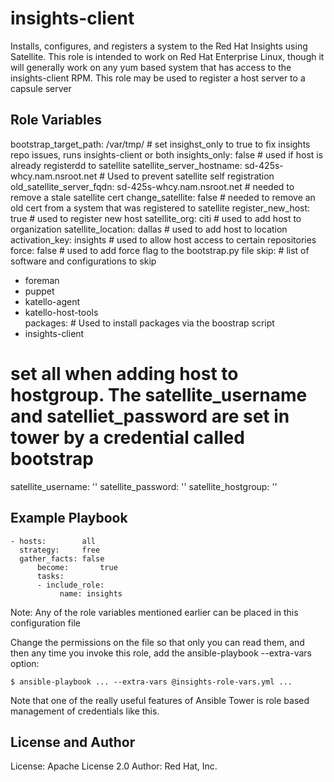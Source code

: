 insights-client
========

Installs, configures, and registers a system to the Red Hat Insights using Satellite.  This role is intended to work on Red Hat Enterprise Linux, though it will generally work on any yum based system that has access to the insights-client RPM. This role may be used to register a host server to a capsule server


Role Variables
--------------

  bootstrap_target_path: /var/tmp/                       # set insighst_only to true to fix insights repo issues, runs insights-client or both
  insights_only: false                                   # used if host is already registerdd to satellite
  satellite_server_hostname: sd-425s-whcy.nam.nsroot.net # Used to prevent satellite self registration
  old_satellite_server_fqdn: sd-425s-whcy.nam.nsroot.net # needed to remove a stale satellite cert
  change_satellite: false                                # needed to remove an old cert from a system that was registered to satellite
  register_new_host: true                                # used to register new host
  satellite_org: citi                                    # used to add host to organization
  satellite_location: dallas                             # used to add host to location
  activation_key: insights                               # used to allow host access to certain repositories
  force: false                                           # used to add force flag to the bootstrap.py file
  skip:                                                  # list of software and configurations to skip
  - foreman
  - puppet
  - katello-agent
  - katello-host-tools  
packages:                                                # Used to install packages via the boostrap script
- insights-client 

# set all when adding host to hostgroup. The satellite_username and satelliet_password are set in tower by a credential called bootstrap
satellite_username:  ''
satellite_password:  ''
satellite_hostgroup: ''


Example Playbook
----------------

	- hosts:        all
	  strategy:     free
	  gather_facts: false
          become:       true
          tasks:
          - include_role:
               name: insights


Note: Any of the role variables mentioned earlier can be placed in this configuration file

Change the permissions on the file so that only you can read them, and then any time you invoke
this role, add the ansible-playbook --extra-vars option:

    $ ansible-playbook ... --extra-vars @insights-role-vars.yml ...

Note that one of the really useful features of Ansible Tower is role based management of credentials
like this.



License and Author
------------------

License: Apache License 2.0
Author: Red Hat, Inc.

